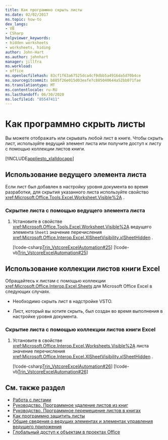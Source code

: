 ```yaml
---
title: Как программно скрыть листы
ms.date: 02/02/2017
ms.topic: how-to
dev_langs:
- VB
- CSharp
helpviewer_keywords:
- hidden worksheets
- worksheets, hiding
author: John-Hart
ms.author: johnhart
manager: jillfra
ms.workload:
- office
ms.openlocfilehash: 83cf1f63a67525dca4cf9dbb5a4916da5d70b4ce
ms.sourcegitcommit: b885f26e015d03eafe7c885040644a52bb071fae
ms.translationtype: MT
ms.contentlocale: ru-RU
ms.lasthandoff: 06/30/2020
ms.locfileid: "85547411"
---
```

# <a name="how-to-programmatically-hide-worksheets"></a>Как программно скрыть листы
  Вы можете отображать или скрывать любой лист в книге. Чтобы скрыть лист, используйте ведущий элемент листа или получите доступ к листу с помощью коллекции листов книги.

 [!INCLUDE[appliesto_xlalldocapp](../vsto/includes/appliesto-xlalldocapp-md.md)]

## <a name="use-the-worksheet-host-item"></a>Использование ведущего элемента листа
 Если лист был добавлен в настройку уровня документа во время разработки, для скрытия указанного листа используйте свойство <xref:Microsoft.Office.Tools.Excel.Worksheet.Visible%2A> .

### <a name="to-hide-a-worksheet-using-a-worksheet-host-item"></a>Скрытие листа с помощью ведущего элемента листа

1. Установите в свойстве <xref:Microsoft.Office.Tools.Excel.Worksheet.Visible%2A> ведущего элемента `Sheet1` значение перечисления <xref:Microsoft.Office.Interop.Excel.XlSheetVisibility.xlSheetHidden> .

     [!code-csharp[Trin_VstcoreExcelAutomation#25](../vsto/codesnippet/CSharp/Trin_VstcoreExcelAutomationCS/Sheet1.cs#25)]
     [!code-vb[Trin_VstcoreExcelAutomation#25](../vsto/codesnippet/VisualBasic/Trin_VstcoreExcelAutomation/Sheet1.vb#25)]

## <a name="use-the-sheets-collection-of-the-excel-workbook"></a>Использование коллекции листов книги Excel
 Обращайтесь к листам с помощью коллекции <xref:Microsoft.Office.Interop.Excel.Sheets> для Microsoft Office Excel в следующих случаях.

- Необходимо скрыть лист в надстройке VSTO.

- Лист, который вы хотите скрыть, был создан во время выполнения в настройке уровня документа.

### <a name="to-hide-a-worksheet-using-the-sheets-collection-of-the-excel-workbook"></a>Скрытие листа с помощью коллекции листов книги Excel

1. Установите в свойстве <xref:Microsoft.Office.Interop.Excel.Worksheets.Visible%2A> листа значение перечисления <xref:Microsoft.Office.Interop.Excel.XlSheetVisibility.xlSheetHidden> .

     [!code-csharp[Trin_VstcoreExcelAutomation#26](../vsto/codesnippet/CSharp/Trin_VstcoreExcelAutomationCS/Sheet1.cs#26)]
     [!code-vb[Trin_VstcoreExcelAutomation#26](../vsto/codesnippet/VisualBasic/Trin_VstcoreExcelAutomation/Sheet1.vb#26)]

## <a name="see-also"></a>См. также раздел
- [Работа с листами](../vsto/working-with-worksheets.md)
- [Руководство. Программное удаление листов из книг](../vsto/how-to-programmatically-delete-worksheets-from-workbooks.md)
- [Руководство. Программное перемещение листов в книгах](../vsto/how-to-programmatically-move-worksheets-within-workbooks.md)
- [Как программно защитить листы](../vsto/how-to-programmatically-protect-worksheets.md)
- [Общие сведения о ведущих элементах и элементах управления ведущего приложения](../vsto/host-items-and-host-controls-overview.md)
- [Глобальный доступ к объектам в проектах Office](../vsto/global-access-to-objects-in-office-projects.md)
